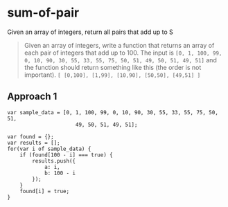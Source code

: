 # sum-of-pair

Given an array of integers, return all pairs that add up to S


> Given an array of integers, write a function that returns an array of each pair of integers that add up to 100. The input is
`[0, 1, 100, 99, 0, 10, 90, 30, 55, 33, 55, 75, 50, 51, 49, 50, 51, 49, 51]` and the function should return something like this (the order is not important). `[ [0,100], [1,99], [10,90], [50,50], [49,51] ]`

## Approach 1 

```
var sample_data = [0, 1, 100, 99, 0, 10, 90, 30, 55, 33, 55, 75, 50, 51,
                      49, 50, 51, 49, 51];

var found = {};
var results = [];
for(var i of sample_data) {
    if (found[100 - i] === true) {
        results.push({
            a: i,
            b: 100 - i
        });
    }
    found[i] = true;
}
```
